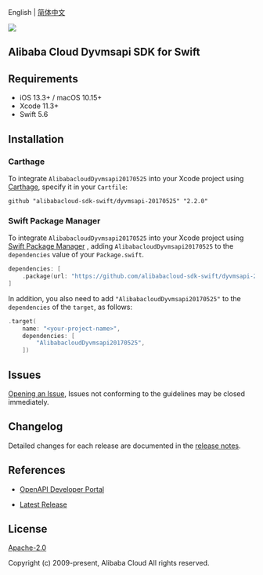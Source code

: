 English | [简体中文](README-CN.md)

![](https://aliyunsdk-pages.alicdn.com/icons/AlibabaCloud.svg)

## Alibaba Cloud Dyvmsapi SDK for Swift

## Requirements

- iOS 13.3+ / macOS 10.15+
- Xcode 11.3+
- Swift 5.6

## Installation

### Carthage

To integrate `AlibabacloudDyvmsapi20170525` into your Xcode project using [Carthage](https://github.com/Carthage/Carthage), specify it in your `Cartfile`:

```ogdl
github "alibabacloud-sdk-swift/dyvmsapi-20170525" "2.2.0"
```

### Swift Package Manager

To integrate `AlibabacloudDyvmsapi20170525` into your Xcode project using [Swift Package Manager](https://swift.org/package-manager/) , adding `AlibabacloudDyvmsapi20170525` to the `dependencies` value of your `Package.swift`.

```swift
dependencies: [
    .package(url: "https://github.com/alibabacloud-sdk-swift/dyvmsapi-20170525.git", from: "2.2.0")
]
```

In addition, you also need to add `"AlibabacloudDyvmsapi20170525"` to the `dependencies` of the `target`, as follows:

```swift
.target(
    name: "<your-project-name>",
    dependencies: [
        "AlibabacloudDyvmsapi20170525",
    ])
```

## Issues

[Opening an Issue](https://github.com/alibabacloud-sdk-swift/dyvmsapi-20170525/issues/new), Issues not conforming to the guidelines may be closed immediately.

## Changelog

Detailed changes for each release are documented in the [release notes](./ChangeLog.txt).

## References

* [OpenAPI Developer Portal](https://next.api.alibabacloud.com/home)
- [Latest Release](https://github.com/alibabacloud-sdk-swift/dyvmsapi-20170525)

## License

[Apache-2.0](http://www.apache.org/licenses/LICENSE-2.0)

Copyright (c) 2009-present, Alibaba Cloud All rights reserved.
